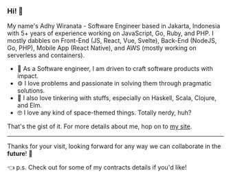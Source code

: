 ### Hi! 🚀

My name's Adhy Wiranata - Software Engineer based in Jakarta, Indonesia with 5+ years of experience working on JavaScript, Go, Ruby, and PHP. I mostly dabbles on Front-End (JS, React, Vue, Svelte), Back-End (NodeJS, Go, PHP), Mobile App (React Native), and AWS (mostly working on serverless and containers).

- 🌱 As a Software engineer, I am driven to craft software products with impact.
- ⚙️ I love problems and passionate in solving them through pragmatic solutions.
- 🔭 I also love tinkering with stuffs, especially on Haskell, Scala, Clojure, and Elm.
- 🤓 I love any kind of space-themed things. Totally nerdy, huh? 

That's the gist of it. For more details about me, hop on to [my site](https://adhywiranata.com).

---

Thanks for your visit, looking forward for any way we can collaborate in the __future__! 🚀

👈 p.s. Check out for some of my contracts details if you'd like!
